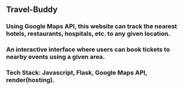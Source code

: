 ## Travel-Buddy
### Using Google Maps API, this website can track the nearest hotels, restaurants, hospitals, etc. to any given location.

### An interactive interface where users can book tickets to nearby events using a given area.

### Tech Stack: Javascript, Flask, Google Maps API, render(hosting).
